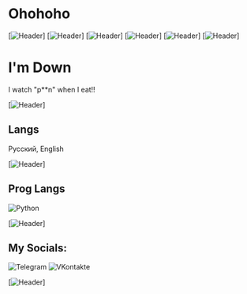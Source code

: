 # Ohohoho
[![Header](https://i.pinimg.com/736x/d2/92/ad/d292adf6830805be2bec13c0c1b79e94.jpg)]
[![Header](https://i.pinimg.com/564x/62/97/e4/6297e437feaf73abfb8b8965561bac87.jpg)]
[![Header](https://sun9-43.userapi.com/s/v1/ig2/422Q2yu9wIQZ39LmdcyPSO0T8OkkonuARQlh75sYGxKlqtCNQqQV_9fE7KFho2eMQQwcunLbP22H59lPVQwiaV2z.jpg?quality=96&as=32x51,48x77,72x115,108x172,160x255,240x383,360x575,480x766,540x862,640x1022,720x1149,1080x1724,1280x2043,1353x2160&from=bu&u=5By0-_Tol_7xFar4fjLNDApQ52q_CzhRtmem5de9QiI&cs=505x807)]
[![Header](https://steamuserimages-a.akamaihd.net/ugc/2022725370117185691/2081CD66C08EDBC255A694D844EB5C6B28E77967/?imw=512&amp;imh=288&amp;ima=fit&amp;impolicy=Letterbox&amp;imcolor=%23000000&amp;letterbox=true)]
[![Header](https://i.pinimg.com/originals/19/f6/db/19f6db6c897644035f2673721dee55d4.jpg)]
[![Header](https://steamuserimages-a.akamaihd.net/ugc/717541759370807934/17E2EA0C37A09FF688955F305D111695EA4E27F9/?imw=512&amp;imh=287&amp;ima=fit&amp;impolicy=Letterbox&amp;imcolor=%23000000&amp;letterbox=true)]


# I'm Down

 I watch "p**n" when I eat!!


[![Header](https://sun9-2.userapi.com/s/v1/ig2/5Sv7Le8LKJZVP3NFoDVQEJU9gQyEeAfTxg4aDp458b22qJiROLBwa3tgDQ-P9PRRoNE2ZmFUz8kSFSpLqXp4n2Ze.jpg?quality=95&as=32x50,48x76,72x113,108x170,160x252,240x378,360x566,480x755,540x850,640x1007,720x1133,1080x1699,1280x2014,1440x2266,1627x2560&from=bu&u=F-nE9xUtz32AP-4SHVbH_a8onFeeINUSrHVAeC6_XgI&cs=384x604)]



## Langs

Русский, English

[![Header](https://i.pinimg.com/236x/19/2c/e6/192ce6cfe6aedabc84222bc37a838901.jpg?nii=t)]

## Prog Langs

![Python](https://img.shields.io/badge/-Python-3776AB?logo=python&logoColor=white&style=for-the-badge)

[![Header](https://img0.reactor.cc/pics/post/full/Anime-python-geek-fan-li-bei-%28andycscsmaple%29-5141180.jpeg)]

## My Socials:

![Telegram](https://img.shields.io/badge/-Telegram-FFFFFF?logo=telegram&logoColor=26A5E4&style=for-the-badge)
![VKontakte](https://img.shields.io/badge/-VK-FFFFFF?logo=vk&logoColor=0077FF&style=for-the-badge)

[![Header](https://sun9-47.userapi.com/impg/7nMlZaxUWKGLIPQzoh_ihOEYgf7aZsVtVcgv7Q/XPjh83uGHW8.jpg?size=482x604&quality=96&sign=58da0caaa8c0bb688089b19a494bf27b&c_uniq_tag=OYc-9qeYp6aeceg565i82tGyD8xQZS61xTsPDNIn-Gg&type=album)]

